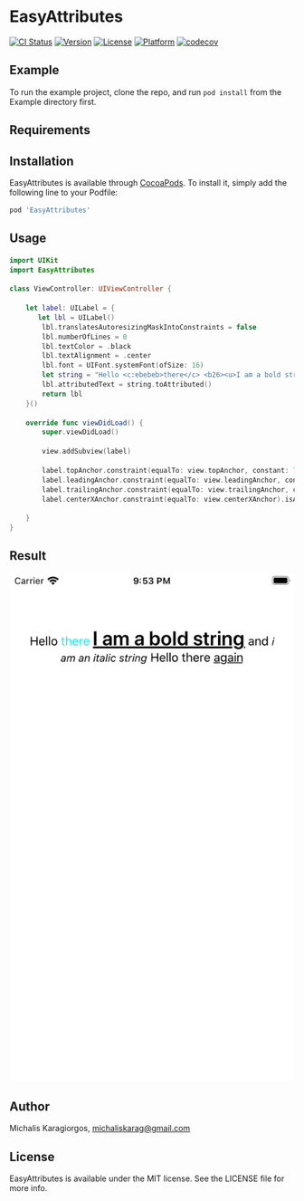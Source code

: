 # EasyAttributes

[![CI Status](https://travis-ci.org/michaelversus/EasyAttributes.svg?branch=master)](https://travis-ci.org/michaelversus/EasyAttributes.svg?branch=master)
[![Version](https://img.shields.io/cocoapods/v/EasyAttributes.svg?style=flat)](https://cocoapods.org/pods/EasyAttributes)
[![License](https://img.shields.io/cocoapods/l/EasyAttributes.svg?style=flat)](https://cocoapods.org/pods/EasyAttributes)
[![Platform](https://img.shields.io/cocoapods/p/EasyAttributes.svg?style=flat)](https://cocoapods.org/pods/EasyAttributes)
[![codecov](https://codecov.io/gh/michaelversus/EasyAttributes/branch/master/graph/badge.svg)](https://codecov.io/gh/michaelversus/EasyAttributes)

## Example

To run the example project, clone the repo, and run `pod install` from the Example directory first.

## Requirements

## Installation

EasyAttributes is available through [CocoaPods](https://cocoapods.org). To install
it, simply add the following line to your Podfile:

```ruby
pod 'EasyAttributes'
```

## Usage
```swift
import UIKit
import EasyAttributes

class ViewController: UIViewController {

    let label: UILabel = {
       let lbl = UILabel()
        lbl.translatesAutoresizingMaskIntoConstraints = false
        lbl.numberOfLines = 0
        lbl.textColor = .black
        lbl.textAlignment = .center
        lbl.font = UIFont.systemFont(ofSize: 16)
        let string = "Hello <c:ebebeb>there</c> <b26><u>I am a bold string</u></b26> and <i14>i am an italic string</i14> Hello there <u>again</u>"
        lbl.attributedText = string.toAttributed()
        return lbl
    }()
    
    override func viewDidLoad() {
        super.viewDidLoad()
        
        view.addSubview(label)
        
        label.topAnchor.constraint(equalTo: view.topAnchor, constant: 70).isActive = true
        label.leadingAnchor.constraint(equalTo: view.leadingAnchor, constant: 20).isActive = true
        label.trailingAnchor.constraint(equalTo: view.trailingAnchor, constant: -20).isActive = true
        label.centerXAnchor.constraint(equalTo: view.centerXAnchor).isActive = true
        
    }
}
```
## Result
![Screenshot](https://github.com/michaelversus/EasyAttributes/blob/master/screenshots/Label.png)

## Author

Michalis Karagiorgos, michaliskarag@gmail.com

## License

EasyAttributes is available under the MIT license. See the LICENSE file for more info.
